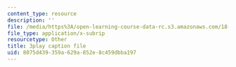```yaml
---
content_type: resource
description: ''
file: /media/https%3A/open-learning-course-data-rc.s3.amazonaws.com/18-01sc-single-variable-calculus-fall-2010/8075d439359a629a852e8c459dbba197_YN7k_bXXggY.srt
file_type: application/x-subrip
resourcetype: Other
title: 3play caption file
uid: 8075d439-359a-629a-852e-8c459dbba197
---
```

